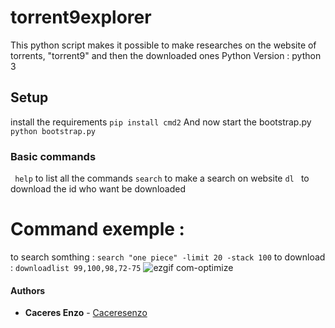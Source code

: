 # torrent9explorer
This python script makes it possible to make researches on the website of torrents,  "torrent9"  and then the downloaded ones
Python Version : python 3 

## Setup 
install the requirements 
```pip install cmd2```
And now start the bootstrap.py 
``` python bootstrap.py ```
### Basic commands
``` help``` to list all the commands 
``` search ``` to make a search on website
```dl ``` to download the id who want be downloaded 
# Command exemple :
to search somthing : ```search "one piece" -limit 20 -stack 100```
to download : ```downloadlist 99,100,98,72-75``` 
![ezgif com-optimize](https://user-images.githubusercontent.com/25646890/42424341-1390d752-830b-11e8-9f81-e4e129fddbc0.gif)
#### Authors

* **Caceres Enzo** - [Caceresenzo](https://github.com/Caceresenzo)
